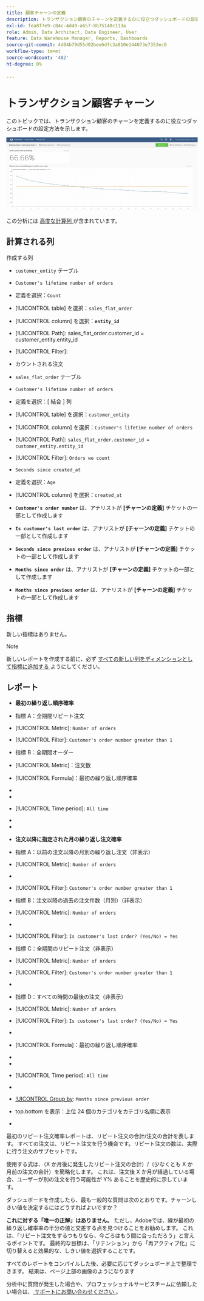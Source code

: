 ```yaml
---
title: 顧客チャーンの定義
description: トランザクション顧客のチャーンを定義するのに役立つダッシュボードの設定方法を説明します。
exl-id: fea8f7e9-c84c-4d49-a657-8b75140c113a
role: Admin, Data Architect, Data Engineer, User
feature: Data Warehouse Manager, Reports, Dashboards
source-git-commit: 4d04b79d55d02bee6dfc3a810e144073e7353ec0
workflow-type: tm+mt
source-wordcount: '482'
ht-degree: 0%

---
```


# トランザクション顧客チャーン

このトピックでは、トランザクション顧客のチャーンを定義するのに役立つダッシュボードの設定方法を示します。

![ チャーンレートとリテンション指標を表示する顧客チャーンダッシュボード ](../../assets/churn-deashboard.png)

この分析には [ 高度な計算列 ](../data-warehouse-mgr/adv-calc-columns.md) が含まれています。

## 計算される列

作成する列

* `customer_entity` テーブル
* `Customer's lifetime number of orders`
* 定義を選択：`Count`
* [!UICONTROL table] を選択：`sales_flat_order`
* [!UICONTROL column] を選択：**`entity_id`**
* [!UICONTROL Path]: sales_flat_order.customer_id = customer_entity.entity_id
* [!UICONTROL Filter]:
* カウントされる注文

* `sales_flat_order` テーブル
* `Customer's lifetime number of orders`
* 定義を選択：[ 結合 ] 列
* [!UICONTROL table] を選択：`customer_entity`
* [!UICONTROL column] を選択：`Customer's lifetime number of orders`
* [!UICONTROL Path]: `sales_flat_order.customer_id = customer_entity.entity_id`
* [!UICONTROL Filter]: `Orders we count`

* `Seconds since created_at`
* 定義を選択：`Age`
* [!UICONTROL column] を選択：`created_at`

* **`Customer's order number`** は、アナリストが **[チャーンの定義]** チケットの一部として作成します
* **`Is customer's last order`** は、アナリストが **[チャーンの定義]** チケットの一部として作成します
* **`Seconds since previous order`** は、アナリストが **[チャーンの定義]** チケットの一部として作成します
* **`Months since order`** は、アナリストが **[チャーンの定義]** チケットの一部として作成します
* **`Months since previous order`** は、アナリストが **[チャーンの定義]** チケットの一部として作成します

## 指標

新しい指標はありません。

>[!NOTE]
>
>新しいレポートを作成する前に、必ず [ すべての新しい列をディメンションとして指標に追加する ](../data-warehouse-mgr/manage-data-dimensions-metrics.md) ようにしてください。

## レポート

* **最初の繰り返し順序確率**
* 指標 A：全期間リピート注文
* [!UICONTROL Metric]: `Number of orders`
* [!UICONTROL Filter]: `Customer's order number greater than 1`

* 指標 B：全期間オーダー
* [!UICONTROL Metric]：注文数

* [!UICONTROL Formula]：最初の繰り返し順序確率
* 
  [!UICONTROL 数式]: `A/B`
* 
  [!UICONTROL Format]: `Percent`

* [!UICONTROL Time period]: `All time`
* 
  [!UICONTROL Interval]: `None`
* 
  [!UICONTROL Chart type]: `Scalar`

* **注文以降に指定された月の繰り返し注文確率**
* 指標 A：以前の注文以降の月別の繰り返し注文（非表示）
* [!UICONTROL Metric]: `Number of orders`
* 
  [!UICONTROL Perspective]: `Cumulative`
* [!UICONTROL Filter]: `Customer's order number greater than 1`

* 指標 B：注文以降の過去の注文件数（月別）（非表示）
* [!UICONTROL Metric]: `Number of orders`
* 
  [!UICONTROL Perspective]: `Cumulative`
* [!UICONTROL Filter]: `Is customer's last order? (Yes/No) = Yes`

* 指標 C：全期間のリピート注文（非表示）
* [!UICONTROL Metric]: `Number of orders`
* [!UICONTROL Filter]: `Customer's order number greater than 1`

* 
  [!UICONTROL Group by]: `Independent`

* 指標 D：すべての時間の最後の注文（非表示）
* [!UICONTROL Metric]: `Number of orders`
* [!UICONTROL Filter]: `Is customer's last order? (Yes/No) = Yes`

* 
  [!UICONTROL Group by]: `Independent`

* [!UICONTROL Formula]：最初の繰り返し順序確率
* 
  [!UICONTROL 数式]: `(C-A)/(C+D-A-B)`
* 
  [!UICONTROL Format]: `Percent`

* [!UICONTROL Time period]: `All time`
* 
  [!UICONTROL Interval]: `None`
* [!UICONTROL Group by]: `Months since previous order`
* top.bottom を表示：上位 24 個のカテゴリをカテゴリ名順に表示

* 
  [!UICONTROL Chart type]: `Line`

最初のリピート注文確率レポートは、リピート注文の合計/注文の合計を表します。 すべての注文は、リピート注文を行う機会です。リピート注文の数は、実際に行う注文のサブセットです。

使用する式は、（X か月後に発生したリピート注文の合計）/（少なくとも X か月前の注文の合計）を簡略化します。 これは、注文後 X か月が経過している場合、ユーザーが別の注文を行う可能性が Y% あることを歴史的に示しています。

ダッシュボードを作成したら、最も一般的な質問は次のとおりです。チャーンしきい値を決定するにはどうすればよいですか？

**これに対する「唯一の正解」はありません。** ただし、Adobeでは、線が最初の繰り返し確率率の半分の値と交差する点を見つけることをお勧めします。 これは、「リピート注文をするつもりなら、今ごろはもう間に合っただろう」と言えるポイントです。 最終的な目標は、「リテンション」から「再アクティブ化」に切り替えると効果的な、しきい値を選択することです。

すべてのレポートをコンパイルした後、必要に応じてダッシュボード上で整理できます。 結果は、ページ上部の画像のようになります

分析中に質問が発生した場合や、プロフェッショナルサービスチームに依頼したい場合は、[ サポートにお問い合わせください ](https://experienceleague.adobe.com/docs/commerce-knowledge-base/kb/troubleshooting/miscellaneous/mbi-service-policies.html)。
